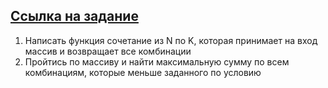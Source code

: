 [Ссылка на задание](https://www.codewars.com/kata/55e7280b40e1c4a06d0000aa/train/javascript)
----

1. Написать функция сочетание из N по K, которая принимает на вход массив и возвращает все комбинации
1. Пройтись по массиву и найти максимальную сумму по всем комбинациям, которые меньше заданного по условию


